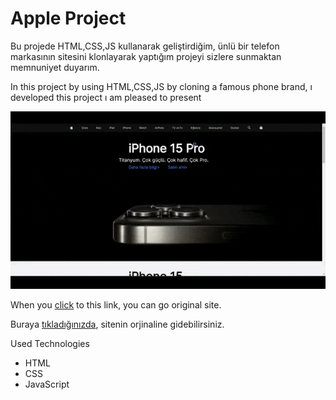 <h1>Apple Project</h1>

<p>Bu projede HTML,CSS,JS kullanarak geliştirdiğim, ünlü bir telefon markasının sitesini klonlayarak yaptığım projeyi sizlere sunmaktan memnuniyet duyarım.</p>

<p>In this project by using HTML,CSS,JS by cloning a famous phone brand, ı developed this project ı am pleased to present </p>

![](https://github.com/alisntrk02/apple_project/blob/main/apple_project_promotion.gif)

 <p>When you <a href='https://alisntrk02.github.io/apple_project/'>click</a> to this link, you can go original site.</p>
 
 <p>Buraya <a href='https://alisntrk02.github.io/apple_project/'>tıkladığınızda</a>, sitenin orjinaline gidebilirsiniz.</p>


<p>Used Technologies </p>

<ul>
<li>
HTML
</li> 

<li>
CSS
</li> 

<li>
JavaScript
</li> 

</ul>